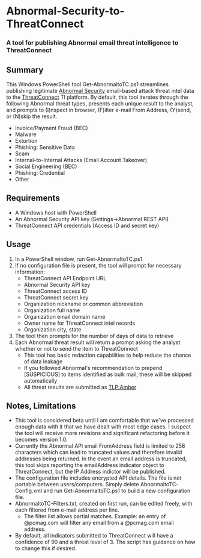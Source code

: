# Abnormal-Security-to-ThreatConnect
### A tool for publishing Abnormal email threat intelligence to ThreatConnect
## Summary
This Windows PowerShell tool Get-AbnormaltoTC.ps1 streamlines publishing legitimate [Abnormal Security](https://abnormalsecurity.com) email-based attack threat intel data to the [ThreatConnect](https://threatconnect.com) TI platform.  By default, this tool iterates through the following Abnormal threat types, presents each unique result to the analyst, and prompts to (I)nspect in browser, (F)ilter e-mail From Address, (Y)send, or (N)skip the result.  
- Invoice/Payment Fraud (BEC)
- Malware
- Extortion
- Phishing: Sensitive Data
- Scam
- Internal-to-Internal Attacks (Email Account Takeover)
- Social Engineering (BEC)
- Phishing: Credential
- Other

## Requirements
- A Windows host with PowerShell
- An Abnormal Security API key (Settings->Abnormal REST API)
- ThreatConnect API credentials (Access ID and secret key)

## Usage
1. In a PowerShell window, run Get-AbnormaltoTC.ps1
2. If no configuration file is present, the tool will prompt for necessary information:
   - ThreatConnect API Endpoint URL
   - Abnormal Security API key
   - ThreatConnect access ID
   - ThreatConnect secret key
   - Organization nickname or common abbreviation
   - Organization full name
   - Organization email domain name
   - Owner name for ThreatConnect intel records
   - Organization city, state
3. The tool then prompts for the number of days of data to retrieve
4. Each Abnormal threat result will return a prompt asking the analyst whether or not to send the item to ThreatConnect
   - This tool has basic redaction capabilities to help reduce the chance of data leakage
   - If you followed Abnormal's recommendation to prepend [SUSPICIOUS] to items identified as bulk mail, these will be skipped automatically
   - All threat results are submitted as [TLP:Amber](https://www.cisa.gov/news-events/news/traffic-light-protocol-tlp-definitions-and-usage)

## Notes, Limitations
- This tool is considered beta until I am comfortable that we've processed enough data with it that we have dealt with most edge cases.  I suspect the tool will receive more revisions and significant refactoring before it becomes version 1.0.
- Currently the Abnormal API email FromAddress field is limited to 256 characters which can lead to truncated values and therefore invalid addresses being returned.  In the event an email address is truncated, this tool skips reporting the emailAddress indicator object to ThreatConnect, but the IP Address indictor will be published.
- The configuration file includes encrypted API details. The file is not portable between users/computers. Simply delete AbnormaltoTC-Config.xml and run Get-AbnormaltoTC.ps1 to build a new configuration file.
- AbnormaltoTC-Filters.txt, created on first run, can be edited freely, with each filtered from e-mail address per line.
  - The filter list allows partial matches.  Example: an entry of @pcmag.com will filter any email from a @pcmag.com email address.
- By default, all indicators submitted to ThreatConnect will have a confidence of 90 and a threat level of 3.  The script has guidance on how to change this if desired.
